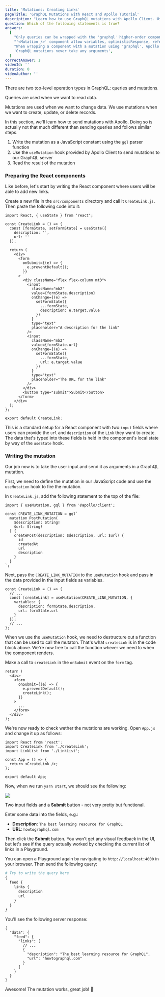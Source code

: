 ```yaml
---
title: 'Mutations: Creating Links'
pageTitle: 'GraphQL Mutations with React and Apollo Tutorial'
description: "Learn how to use GraphQL mutations with Apollo Client. Use Apollo's `<Mutation />` component to define and send mutations."
question: Which of the following statements is true?
answers:
  [
    "Only queries can be wrapped with the 'graphql' higher-order component",
    "'<Mutation />' component allow variables, optimisticResponse, refetchQueries, and update as props",
    "When wrapping a component with a mutation using 'graphql', Apollo only injects the mutation function into the render prop function",
    'GraphQL mutations never take any arguments',
  ]
correctAnswer: 1
videoId: ''
duration: 0
videoAuthor: ''
---
```


There are two top-level operation types in GraphQL: queries and mutations.

Queries are used when we want to read data.

Mutations are used when we want to change data. We use mutations when we want to create, update, or delete records.

In this section, we'll learn how to send mutations with Apollo. Doing so is actually not that much different than sending queries and follows similar steps.

1. Write the mutation as a JavaScript constant using the `gql` parser function
1. Use the `useMutation` hook provided by Apollo Client to send mutations to our GraphQL server
1. Read the result of the mutation

### Preparing the React components

Like before, let's start by writing the React component where users will be able to add new links.

<Instruction>

Create a new file in the `src/components` directory and call it `CreateLink.js`. Then paste the following code into it:

```js(path=".../hackernews-react-apollo/src/components/CreateLink.js")
import React, { useState } from 'react';

const CreateLink = () => {
  const [formState, setFormState] = useState({
    description: '',
    url: ''
  });

  return (
    <div>
      <form
        onSubmit={(e) => {
          e.preventDefault();
        }}
      >
        <div className="flex flex-column mt3">
          <input
            className="mb2"
            value={formState.description}
            onChange={(e) =>
              setFormState({
                ...formState,
                description: e.target.value
              })
            }
            type="text"
            placeholder="A description for the link"
          />
          <input
            className="mb2"
            value={formState.url}
            onChange={(e) =>
              setFormState({
                ...formState,
                url: e.target.value
              })
            }
            type="text"
            placeholder="The URL for the link"
          />
        </div>
        <button type="submit">Submit</button>
      </form>
    </div>
  );
};

export default CreateLink;
```

</Instruction>

This is a standard setup for a React component with two `input` fields where users can provide the `url` and `description` of the `Link` they want to create. The data that's typed into these fields is held in the component's local state by way of the `useState` hook.

### Writing the mutation

Our job now is to take the user input and send it as arguments in a GraphQL mutation.

First, we need to define the mutation in our JavaScript code and use the `useMutation` hook to fire the mutation.

<Instruction>

In `CreateLink.js`, add the following statement to the top of the file:

```js(path=".../hackernews-react-apollo/src/components/CreateLink.js")
import { useMutation, gql } from '@apollo/client';

const CREATE_LINK_MUTATION = gql`
  mutation PostMutation(
    $description: String!
    $url: String!
  ) {
    createPost(description: $description, url: $url) {
      id
      createdAt
      url
      description
    }
  }
`;
```

</Instruction>

<Instruction>

Next, pass the `CREATE_LINK_MUTATION` to the `useMutation` hook and pass in the data provided in the input fields as variables.

```js(path=".../hackernews-react-apollo/src/components/CreateLink.js")
const CreateLink = () => {
  // ...
  const [createLink] = useMutation(CREATE_LINK_MUTATION, {
    variables: {
      description: formState.description,
      url: formState.url
    }
  });
  // ...
};
```

</Instruction>

When we use the `useMutation` hook, we need to destructure out a function that can be used to call the mutaton. That's what `createLink` is in the code block above. We're now free to call the function whever we need to when the component renders.

Make a call to `createLink` in the `onSubmit` event on the `form` tag.

```js(path=".../hackernews-react-apollo/src/components/CreateLink.js")
return (
  <div>
    <form
      onSubmit={(e) => {
        e.preventDefault();
        createLink();
      }}
    >
      ...
    </form>
  </div>
);
```

<Instruction>

We're now ready to check wether the mutations are working. Open `App.js` and change it up as follows:

```js(path=".../hackernews-react-apollo/src/components/App.js")
import React from 'react';
import CreateLink from './CreateLink';
import LinkList from './LinkList';

const App = () => {
  return <CreateLink />;
};

export default App;
```

</Instruction>

Now, when we run `yarn start`, we should see the following:

![](http://imgur.com/AJNlEfj.png)

Two input fields and a **Submit** button - not very pretty but functional.

Enter some data into the fields, e.g.:

- **Description**: `The best learning resource for GraphQL`
- **URL**: `howtographql.com`

Then click the **Submit** button. You won't get any visual feedback in the UI, but let's see if the query actually worked by checking the current list of links in a Playground.

You can open a Playground again by navigating to `http://localhost:4000` in your browser. Then send the following query:

```graphql
# Try to write the query here
{
  feed {
    links {
      description
      url
    }
  }
}
```

You'll see the following server response:

```js(nocopy)
{
  "data": {
    "feed": {
      "links": [
        // ...
        {
          "description": "The best learning resource for GraphQL",
          "url": "howtographql.com"
        }
      ]
    }
  }
}
```

Awesome! The mutation works, great job! 💪

